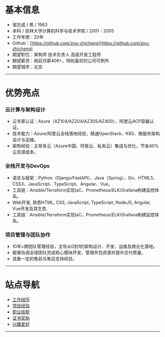<!-- ---
hide:
  - navigation
  - toc
--- -->

# 基本信息
 - 邹志成 / 男 / 1983 
 - 本科 / 吉林大学计算机科学与技术学院 / 2001 - 2005
 - 工作年限：20年
 - Github：[https://github.com/zou-zhicheng](https://github.com/zou-zhicheng)
 - 期望职位：架构师 技术负责人 高级开发工程师
 - 期望薪资：税前月薪40K+，特别喜欢的公司可例外
 - 期望城市：北京

--- 

# 优势亮点
### **云计算与架构设计**
- 云专家认证：Azure（AZ104/AZ204/AZ305/AZ400）、阿里云ACP容器认证。
- 技术能力：Azure/阿里云全栈落地经验，精通OpenStack、K8S、微服务架构设计与运维。
- 架构经验：主导多云（Azure中国、阿里云、私有云）集成与优化，节省40%云资源成本。

### **全栈开发与DevOps**
- 语言与框架：Python（Django/FastAPI）、Java（Spring）、Go、HTML5、CSS3、JavaScript、TypeScript、Angular、Vue。
- 工具链：Ansible/Terraform实现IaC，Prometheus/ELK/Grafana构建监控体系。
- Web开发, 熟悉HTML, CSS, JavaScript, TypeScript, NodeJS, Angular, Vue开发及其生态.
- 工具链：Ansible/Terraform实现IaC，Prometheus/ELK/Grafana构建监控体系。

### **项目管理与团队协作**
- 10年+跨团队管理经验，主导从0到1的架构设计、开发、运维及商业化落地。
- 能够协调全球团队完成核心模块开发，管理外包资源并提升交付质量。
- 具备一定的售前与售后支持经验。

--- 

# 站点导航
- [工作经历](./experience.md)
- [项目经验](./projects.md)
- [职业技能](./skills.md)
- [证书奖励](./certificates.md)
- [兴趣爱好](./interests.md)
<!-- - [简历下载](./download.md) -->

---

<!-- [![Instagram](./images/svg/instagram.svg)](https://www.instagram.com/classicaldobby){.md-social\_\_link .md-social} -->
<!-- [![Github](./images/svg/github.svg)](https://github.com/zou-zhicheng){.md-social\_\_link .md-social} -->
<!-- [![LinkedIn](./images/svg/linkedin.svg)](https://www.linkedin.com/in/zouzhicheng){.md-social\_\_link .md-social} -->
<!-- [![Medium](./images/svg/medium.svg)](https://medium.com/@sachintiwari2){.md-social\_\_link .md-social} -->
<!-- [![Email](./images/svg/solid-paper-plane.svg)](mailto:<zouzhicheng@foxmail.com>){.md-social\_\_link .md-social} -->
